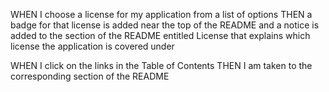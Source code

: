 <!-- GIVEN a command-line application that accepts user input
WHEN I am prompted for information about my application repository
THEN a high-quality, professional README.md is generated with the title of my project and sections entitled Description, Table of Contents, Installation, Usage, License, Contributing, Tests, and Questions -->

<!-- WHEN I enter my project title
THEN this is displayed as the title of the README -->

<!-- WHEN I enter a description, installation instructions, usage information, contribution guidelines, and test instructions
THEN this information is added to the sections of the README entitled Description, Installation, Usage, Contributing, and Tests -->

WHEN I choose a license for my application from a list of options
THEN a badge for that license is added near the top of the README and a notice is added to the section of the README entitled License that explains which license the application is covered under

<!-- TODO: How to add badge to top of readme (readme blog post) -->

<!-- WHEN I enter my GitHub username
THEN this is added to the section of the README entitled Questions, with a link to my GitHub profile -->


<!-- WHEN I enter my email address
THEN this is added to the section of the README entitled Questions, with instructions on how to reach me with additional questions -->


WHEN I click on the links in the Table of Contents
THEN I am taken to the corresponding section of the README
<!-- TODO: table of contents links work -->